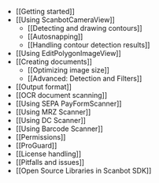 * [[Getting started]]
* [[Using ScanbotCameraView]]
    * [[Detecting and drawing contours]]
    * [[Autosnapping]]
    * [[Handling contour detection results]]
* [[Using EditPolygonImageView]]
* [[Creating documents]]
    * [[Optimizing image size]]
    * [[Advanced: Detection and Filters]]
* [[Output format]]
* [[OCR document scanning]]
* [[Using SEPA PayFormScanner]]
* [[Using MRZ Scanner]]
* [[Using DC Scanner]]
* [[Using Barcode Scanner]]
* [[Permissions]]
* [[ProGuard]]
* [[License handling]]
* [[Pitfalls and issues]]
* [[Open Source Libraries in Scanbot SDK]]